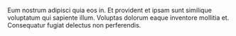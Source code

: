 Eum nostrum adipisci quia eos in. Et provident et ipsam sunt similique voluptatum qui sapiente illum. Voluptas dolorum eaque inventore mollitia et. Consequatur fugiat delectus non perferendis.